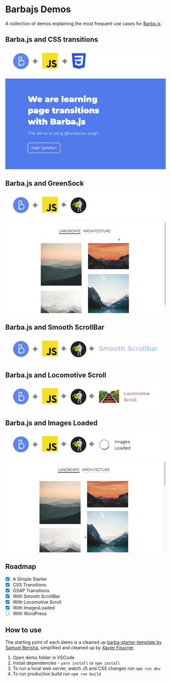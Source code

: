 # Barbajs Demos
A collection of demos explaining the most frequent use cases for [Barba.js](https://barba.js.org/).

## Barba.js and CSS transitions

![Barba.js and CSS](/assets/img_barba-js-css.png)

![Barba.js and CSS Plugin](/assets/barba-css-demo.gif)

## Barba.js and GreenSock

![Barba.js and GSAP](/assets/img_barba-js-gsap.png)

![Barba.js and GreenSock](/assets/barba-with-gsap.gif)

## Barba.js and Smooth ScrollBar

![Barba.js and Smooth ScrollBar](/assets/img_barba-js-gsap-smooth-scrollbar.png)

## Barba.js and Locomotive Scroll

![Barba.js and Smooth ScrollBar](/assets/img_barba-js-gsap-locomotive.png)

## Barba.js and Images Loaded

![Barba.js and Images Loaded](/assets/img_barba-js-gsap-images-loaded.png)

![Barba.js and GreenSock](/assets/barba-with-imagesLoaded.gif)

## Roadmap

- [x] A Simple Starter
- [x] CSS Transitions
- [x] GSAP Transitions
- [x] With Smooth ScrollBar
- [x] With Locomotive Scroll
- [x] With ImagesLoaded
- [ ] With WordPress

## How to use
The starting point of each demo is a cleaned up [barba-starter-template by Samuel Berisha](https://github.com/mrsamse/barba-starter-template), simplified and cleaned up by [Xavier Foucrier](https://github.com/xavierfoucrier)

1. Open demo folder in VSCode
2. Install dependencies - `yarn install` or `npm install`
3. To run a local web server, watch JS and CSS changes run `npm run dev`
4. To run production build run `npm run build`
